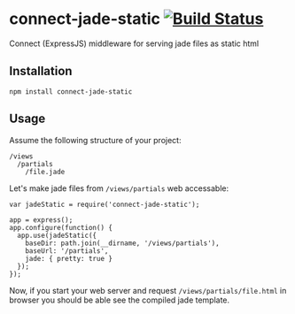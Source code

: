 connect-jade-static [![Build Status](https://api.travis-ci.org/runk/connect-jade-static.png)](https://travis-ci.org/runk/connect-jade-static)
===================

Connect (ExpressJS) middleware for serving jade files as static html

## Installation

    npm install connect-jade-static


## Usage

Assume the following structure of your project:

    /views
      /partials
        /file.jade

Let's make jade files from `/views/partials` web accessable:

    var jadeStatic = require('connect-jade-static');

    app = express();
    app.configure(function() {
      app.use(jadeStatic({
        baseDir: path.join(__dirname, '/views/partials'),
        baseUrl: '/partials',
        jade: { pretty: true }
      });
    });

Now, if you start your web server and request `/views/partials/file.html` in browser you
should be able see the compiled jade template.
